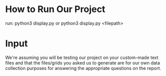 # How to Run Our Project
run: python3 display.py or python3 display.py \<filepath\>
# Input
 We're assuming you will be testing our project on your custom-made text files and that the files/grids you asked us to generate are for our own data collection purposes for answering the appropriate questions on the report. 
